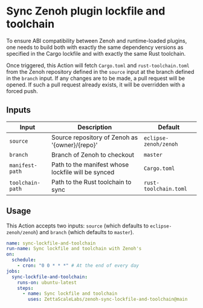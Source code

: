 # Sync Zenoh plugin lockfile and toolchain

To ensure ABI compatibility between Zenoh and runtime-loaded plugins, one needs
to build both with exactly the same dependency versions as specified in the
Cargo lockfile and with exactly the same Rust toolchain.

Once triggered, this Action will fetch `Cargo.toml` and `rust-toolchain.toml`
from the Zenoh repository defined in the `source` input at the branch defined in
the `branch` input. If any changes are to be made, a pull request will be
opened. If such a pull request already exists, it will be overridden with a forced push.

## Inputs

| Input            | Description                                        | Default               |
| ---------------- | -------------------------------------------------- | --------------------- |
| `source`         | Source repository of Zenoh as '{owner}/{repo}'     | `eclipse-zenoh/zenoh` |
| `branch`         | Branch of Zenoh to checkout                        | `master`              |
| `manifest-path`  | Path to the manifest whose lockfile will be synced | `Cargo.toml`          |
| `toolchain-path` | Path to the Rust toolchain to sync                 | `rust-toolchain.toml` |

## Usage

This Action accepts two inputs: `source` (which defaults to
`eclipse-zenoh/zenoh`) and `branch` (which defaults to `master`).

```yml
name: sync-lockfile-and-toolchain
run-name: Sync lockfile and toolchain with Zenoh's
on:
  schedule: 
    - cron: "0 0 * * *" # At the end of every day
jobs:
  sync-lockfile-and-toolchain:
    runs-on: ubuntu-latest
    steps:
      - name: Sync lockfile and toolchain
        uses: ZettaScaleLabs/zenoh-sync-lockfile-and-toolchain@main
```
